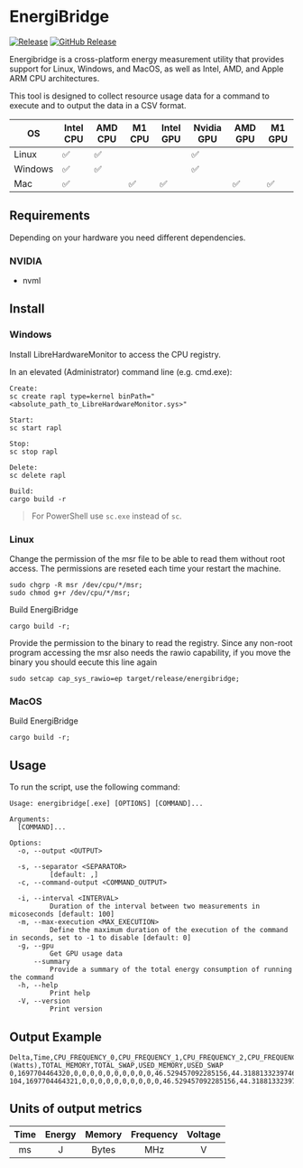 # EnergiBridge

[![Release](https://github.com/tdurieux/EnergiBridge/actions/workflows/release.yml/badge.svg)](https://github.com/tdurieux/EnergiBridge/actions/workflows/release.yml) [![GitHub Release](https://img.shields.io/github/v/release/tdurieux/EnergiBridge)](https://github.com/tdurieux/EnergiBridge/releases)



Energibridge is a cross-platform energy measurement utility that provides support for Linux, Windows, and MacOS, as well as Intel, AMD, and Apple ARM CPU architectures.

This tool is designed to collect resource usage data for a command to execute and to output the data in a CSV format.

| OS      | Intel CPU | AMD CPU | M1 CPU | Intel GPU | Nvidia GPU | AMD GPU | M1 GPU |
| ------- | --------- | ------- | ------ | --------- | ---------- | ------- | ------ |
| Linux   | ✅        |   ✅    |        |           |    ✅      |         |        |
| Windows | ✅        |   ✅    |        |           |    ✅      |         |        |
| Mac     | ✅        |         |   ✅   |    ✅     |            |    ✅   |   ✅   |

## Requirements

Depending on your hardware you need different dependencies.

### NVIDIA

- nvml

## Install

### Windows

Install LibreHardwareMonitor to access the CPU registry.


In an elevated (Administrator) command line (e.g. cmd.exe):
```
Create:
sc create rapl type=kernel binPath="<absolute_path_to_LibreHardwareMonitor.sys>"

Start:
sc start rapl

Stop:
sc stop rapl

Delete:
sc delete rapl

Build:
cargo build -r
```

> For PowerShell use `sc.exe` instead of `sc`.

### Linux

Change the permission of the msr file to be able to read them without root access.
The permissions are reseted each time your restart the machine.

```
sudo chgrp -R msr /dev/cpu/*/msr;
sudo chmod g+r /dev/cpu/*/msr;
```

Build EnergiBridge

```
cargo build -r;
```

Provide the permission to the binary to read the registry.
Since any non-root program accessing the msr also needs the rawio capability, if you move the binary you should eecute this line again

```
sudo setcap cap_sys_rawio=ep target/release/energibridge;
```

### MacOS

Build EnergiBridge
```
cargo build -r;
```

## Usage

To run the script, use the following command:

```
Usage: energibridge[.exe] [OPTIONS] [COMMAND]...

Arguments:
  [COMMAND]...

Options:
  -o, --output <OUTPUT>

  -s, --separator <SEPARATOR>
          [default: ,]
  -c, --command-output <COMMAND_OUTPUT>

  -i, --interval <INTERVAL>
          Duration of the interval between two measurements in micoseconds [default: 100]
  -m, --max-execution <MAX_EXECUTION>
          Define the maximum duration of the execution of the command in seconds, set to -1 to disable [default: 0]
  -g, --gpu
          Get GPU usage data
      --summary
          Provide a summary of the total energy consumption of running the command
  -h, --help
          Print help
  -V, --version
          Print version
```

## Output Example

```csv
Delta,Time,CPU_FREQUENCY_0,CPU_FREQUENCY_1,CPU_FREQUENCY_2,CPU_FREQUENCY_3,CPU_FREQUENCY_4,CPU_FREQUENCY_5,CPU_FREQUENCY_6,CPU_FREQUENCY_7,CPU_FREQUENCY_8,CPU_FREQUENCY_9,CPU_TEMP_0,CPU_TEMP_1,CPU_TEMP_2,CPU_TEMP_3,CPU_TEMP_4,CPU_TEMP_5,CPU_TEMP_6,CPU_TEMP_7,CPU_TEMP_8,CPU_TEMP_9,CPU_USAGE_0,CPU_USAGE_1,CPU_USAGE_2,CPU_USAGE_3,CPU_USAGE_4,CPU_USAGE_5,CPU_USAGE_6,CPU_USAGE_7,CPU_USAGE_8,CPU_USAGE_9,SYSTEM_POWER (Watts),TOTAL_MEMORY,TOTAL_SWAP,USED_MEMORY,USED_SWAP
0,1697704464320,0,0,0,0,0,0,0,0,0,0,46.529457092285156,44.31881332397461,43.83422088623047,47.03656005859375,44.67115783691406,43.856910705566406,41.333412170410156,41.268951416015625,44.348262786865234,43.08387756347656,46.37215805053711,45.429779052734375,15.021618843078613,8.819367408752441,5.0954484939575195,3.514699935913086,2.9715969562530518,1.5818228721618652,1.1069598197937012,0.9475208520889282,11.58033275604248,34359738368,0,10188488704,0
104,1697704464321,0,0,0,0,0,0,0,0,0,0,46.529457092285156,44.31881332397461,43.83422088623047,47.03656005859375,44.67115783691406,43.856910705566406,41.333412170410156,41.268951416015625,44.348262786865234,43.08387756347656,46.37215042114258,45.429771423339844,15.021615982055664,8.819366455078125,5.095447063446045,3.514699697494507,2.9715967178344727,1.5818227529525757,1.1069598197937012,0.9475207924842834,11.58033275604248,34359738368,0,10189275136,0
```


## Units of output metrics

| Time | Energy | Memory | Frequency | Voltage |
|:----:|:------:|:------:|:---------:|:-------:|
|  ms  |    J   |  Bytes |    MHz    |    V    |
